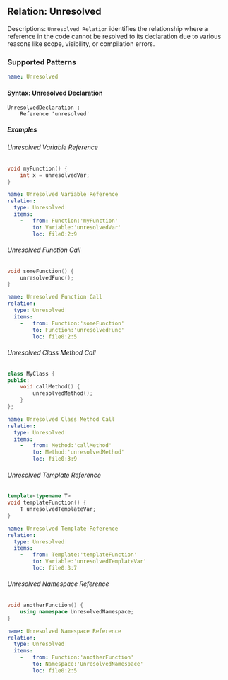 ## Relation: Unresolved

Descriptions: `Unresolved Relation` identifies the relationship where a reference in the code cannot be resolved to its declaration due to various reasons like scope, visibility, or compilation errors.

### Supported Patterns

```yaml
name: Unresolved
```

#### Syntax: Unresolved Declaration

```
UnresolvedDeclaration :
    Reference 'unresolved'
```

##### Examples

###### Unresolved Variable Reference

```CPP
void myFunction() {
    int x = unresolvedVar;
}
```

```yaml
name: Unresolved Variable Reference
relation:
  type: Unresolved
  items:
    -   from: Function:'myFunction'
        to: Variable:'unresolvedVar'
        loc: file0:2:9
```

###### Unresolved Function Call

```CPP
void someFunction() {
    unresolvedFunc();
}
```

```yaml
name: Unresolved Function Call
relation:
  type: Unresolved
  items:
    -   from: Function:'someFunction'
        to: Function:'unresolvedFunc'
        loc: file0:2:5
```

###### Unresolved Class Method Call

```CPP
class MyClass {
public:
    void callMethod() {
        unresolvedMethod();
    }
};
```

```yaml
name: Unresolved Class Method Call
relation:
  type: Unresolved
  items:
    -   from: Method:'callMethod'
        to: Method:'unresolvedMethod'
        loc: file0:3:9
```

###### Unresolved Template Reference

```CPP
template<typename T>
void templateFunction() {
    T unresolvedTemplateVar;
}
```

```yaml
name: Unresolved Template Reference
relation:
  type: Unresolved
  items:
    -   from: Template:'templateFunction'
        to: Variable:'unresolvedTemplateVar'
        loc: file0:3:7
```

###### Unresolved Namespace Reference
```CPP
void anotherFunction() {
    using namespace UnresolvedNamespace;
}
```

```yaml
name: Unresolved Namespace Reference
relation:
  type: Unresolved
  items:
    -   from: Function:'anotherFunction'
        to: Namespace:'UnresolvedNamespace'
        loc: file0:2:5
```
